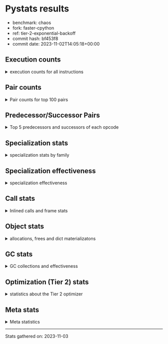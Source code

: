 
# Pystats results

- benchmark: chaos
- fork: faster-cpython
- ref: tier-2-exponential-backoff
- commit hash: bf453f8
- commit date: 2023-11-02T14:05:18+00:00

## Execution counts

<details>
<summary> execution counts for all instructions </summary>

|Name | Count | Self | Cumulative | Miss ratio | 
|---|---:|---:|---:|---:|
| LOAD_FAST | 146,271,380 | 20.1% | 20.1% |  |
| LOAD_ATTR_INSTANCE_VALUE | 74,668,440 | 10.2% | 30.3% |  |
| LOAD_FAST_LOAD_FAST | 70,726,820 | 9.7% | 40.0% |  |
| STORE_FAST | 40,964,820 | 5.6% | 45.6% |  |
| BINARY_OP_SUBTRACT_INT | 34,007,580 | 4.7% | 50.3% |  |
| LOAD_CONST | 33,779,200 | 4.6% | 54.9% |  |
| BINARY_OP_MULTIPLY_FLOAT | 30,799,900 | 4.2% | 59.2% |  |
| BINARY_OP | 29,632,980 | 4.1% | 63.2% |  |
| BINARY_SUBSCR_LIST_INT | 21,849,220 | 3.0% | 66.2% |  |
| BINARY_OP_ADD_FLOAT | 19,999,920 | 2.7% | 69.0% |  |
| RESUME_CHECK | 19,200,100 | 2.6% | 71.6% |  |
| RETURN_VALUE | 18,800,100 | 2.6% | 74.2% |  |
| BINARY_OP_ADD_INT | 18,466,980 | 2.5% | 76.7% |  |
| STORE_ATTR_INSTANCE_VALUE | 17,605,200 | 2.4% | 79.1% |  |
| LOAD_ATTR_METHOD_WITH_VALUES | 10,400,240 | 1.4% | 80.6% |  |
| CALL_PY_EXACT_ARGS | 10,399,860 | 1.4% | 82.0% |  |
| ENTER_EXECUTOR | 9,429,420 | 1.3% | 83.3% |  |
| LOAD_GLOBAL_MODULE | 9,389,580 | 1.3% | 84.6% |  |
| POP_JUMP_IF_FALSE | 9,060,000 | 1.2% | 85.8% |  |
| LOAD_GLOBAL_BUILTIN | 8,408,380 | 1.2% | 87.0% |  |
| COMPARE_OP | 6,728,640 | 0.9% | 87.9% |  |
| RETURN_CONST | 6,000,240 | 0.8% | 88.7% |  |
| POP_JUMP_IF_NOT_NONE | 6,000,000 | 0.8% | 89.5% |  |
| EXIT_INIT_CHECK | 5,600,020 | 0.8% | 90.3% |  |
| CALL_ALLOC_AND_ENTER_INIT | 5,600,020 | 0.8% | 91.1% |  |
| STORE_SUBSCR_LIST_INT | 5,199,980 | 0.7% | 91.8% |  |
| BINARY_SUBSCR_TUPLE_INT | 5,199,900 | 0.7% | 92.5% |  |
| CALL_BUILTIN_CLASS | 4,800,040 | 0.7% | 93.2% |  |
| POP_JUMP_IF_TRUE | 3,926,160 | 0.5% | 93.7% |  |
| PUSH_NULL | 3,648,960 | 0.5% | 94.2% |  |
| FOR_ITER_RANGE | 3,601,320 | 0.5% | 94.7% |  |
| GET_ITER | 3,600,160 | 0.5% | 95.2% |  |
| COMPARE_OP_INT | 3,459,680 | 0.5% | 95.7% |  |
| CALL_LEN | 3,207,400 | 0.4% | 96.1% |  |
| CALL_BUILTIN_O | 3,058,880 | 0.4% | 96.5% |  |
| SWAP | 2,792,720 | 0.4% | 96.9% |  |
| BUILD_TUPLE | 2,400,160 | 0.3% | 97.2% |  |
| BINARY_OP_SUBTRACT_FLOAT | 2,399,940 | 0.3% | 97.6% |  |
| INTERPRETER_EXIT | 2,000,140 | 0.3% | 97.8% |  |
| LOAD_ATTR_MODULE | 1,789,620 | 0.2% | 98.1% |  |
| CALL | 1,602,840 | 0.2% | 98.3% |  |
| COMPARE_OP_FLOAT | 1,599,920 | 0.2% | 98.5% |  |
| POP_TOP | 1,592,880 | 0.2% | 98.7% |  |
| LIST_APPEND | 820,480 | 0.1% | 98.8% |  |
| LOAD_ATTR | 803,220 | 0.1% | 99.0% |  |
| BUILD_LIST | 800,480 | 0.1% | 99.1% |  |
| LOAD_FAST_AND_CLEAR | 800,080 | 0.1% | 99.2% |  |
| COPY | 800,000 | 0.1% | 99.3% |  |
| IS_OP | 800,000 | 0.1% | 99.4% |  |
| CALL_METHOD_DESCRIPTOR_NOARGS | 799,980 | 0.1% | 99.5% |  |
| LOAD_ATTR_METHOD_NO_DICT | 799,980 | 0.1% | 99.6% |  |
| CALL_ISINSTANCE | 400,140 | 0.1% | 99.7% |  |
| TO_BOOL_BOOL | 400,140 | 0.1% | 99.7% |  |
| UNARY_NEGATIVE | 400,000 | 0.1% | 99.8% |  |
| JUMP_FORWARD | 400,000 | 0.1% | 99.8% |  |
| STORE_FAST_STORE_FAST | 400,000 | 0.1% | 99.9% |  |
| CALL_PY_WITH_DEFAULTS | 399,980 | 0.1% | 99.9% |  |
| UNPACK_SEQUENCE_TWO_TUPLE | 399,980 | 0.1% | 100.0% |  |
| BINARY_SUBSCR | 8,100 | 0.0% | 100.0% |  |
| JUMP_BACKWARD | 1,640 | 0.0% | 100.0% |  |
| LOAD_GLOBAL | 1,120 | 0.0% | 100.0% |  |
| LOAD_DEREF | 240 | 0.0% | 100.0% |  |
| RESUME | 220 | 0.0% | 100.0% |  |
| STORE_ATTR | 180 | 0.0% | 100.0% |  |
| COPY_FREE_VARS | 160 | 0.0% | 100.0% |  |
| TO_BOOL | 120 | 0.0% | 100.0% |  |
| FOR_ITER | 120 | 0.0% | 100.0% |  |
| CALL_METHOD_DESCRIPTOR_FAST | 80 | 0.0% | 100.0% | 100.0% |
| NOP | 80 | 0.0% | 100.0% |  |
| CALL_FUNCTION_EX | 80 | 0.0% | 100.0% |  |
| CALL_TYPE_1 | 80 | 0.0% | 100.0% |  |
| LOAD_SUPER_ATTR_METHOD | 80 | 0.0% | 100.0% |  |
| TO_BOOL_NONE | 60 | 0.0% | 100.0% |  |
| STORE_SUBSCR | 40 | 0.0% | 100.0% |  |
| UNPACK_SEQUENCE | 40 | 0.0% | 100.0% |  |
| LOAD_SUPER_ATTR | 20 | 0.0% | 100.0% |  |


</details>

## Pair counts

<details>
<summary> Pair counts for top 100 pairs </summary>

|Pair | Count | Self | Cumulative | 
|---|---:|---:|---:|
| LOAD_FAST LOAD_ATTR_INSTANCE_VALUE | 69,400,520 | 9.5% | 9.5% |
| LOAD_ATTR_INSTANCE_VALUE LOAD_FAST | 42,253,940 | 5.8% | 15.3% |
| LOAD_FAST BINARY_OP_MULTIPLY_FLOAT | 28,800,000 | 4.0% | 19.3% |
| STORE_FAST LOAD_FAST_LOAD_FAST | 21,459,780 | 2.9% | 22.2% |
| LOAD_FAST_LOAD_FAST STORE_ATTR_INSTANCE_VALUE | 16,800,240 | 2.3% | 24.5% |
| BINARY_OP_MULTIPLY_FLOAT BINARY_OP_ADD_FLOAT | 15,599,880 | 2.1% | 26.7% |
| BINARY_OP_MULTIPLY_FLOAT LOAD_FAST | 15,199,960 | 2.1% | 28.7% |
| LOAD_FAST_LOAD_FAST BINARY_OP_SUBTRACT_INT | 15,199,920 | 2.1% | 30.8% |
| STORE_FAST LOAD_FAST | 12,800,640 | 1.8% | 32.6% |
| BINARY_OP STORE_FAST | 12,000,100 | 1.6% | 34.2% |
| BINARY_OP_ADD_FLOAT LOAD_FAST | 11,999,920 | 1.6% | 35.9% |
| STORE_ATTR_INSTANCE_VALUE LOAD_FAST_LOAD_FAST | 11,200,160 | 1.5% | 37.4% |
| LOAD_CONST BINARY_OP_ADD_INT | 10,563,000 | 1.4% | 38.9% |
| CALL_PY_EXACT_ARGS RESUME_CHECK | 10,399,860 | 1.4% | 40.3% |
| RESUME_CHECK LOAD_FAST | 10,000,020 | 1.4% | 41.7% |
| BINARY_OP LOAD_FAST_LOAD_FAST | 10,000,000 | 1.4% | 43.0% |
| BINARY_OP_SUBTRACT_INT BINARY_OP | 9,600,000 | 1.3% | 44.4% |
| RETURN_VALUE STORE_FAST | 9,200,020 | 1.3% | 45.6% |
| LOAD_FAST_LOAD_FAST LOAD_CONST | 9,200,000 | 1.3% | 46.9% |
| LOAD_CONST BINARY_OP_SUBTRACT_INT | 8,807,560 | 1.2% | 48.1% |
| LOAD_ATTR_INSTANCE_VALUE LOAD_CONST | 8,007,360 | 1.1% | 49.2% |
| LOAD_FAST RETURN_VALUE | 7,511,680 | 1.0% | 50.2% |
| LOAD_FAST LOAD_CONST | 7,363,520 | 1.0% | 51.2% |
| BINARY_OP_ADD_INT LOAD_FAST | 7,200,000 | 1.0% | 52.2% |
| BINARY_OP_ADD_INT BINARY_SUBSCR_LIST_INT | 6,963,040 | 1.0% | 53.2% |
| LOAD_GLOBAL_BUILTIN LOAD_FAST | 6,407,600 | 0.9% | 54.0% |
| LOAD_GLOBAL_MODULE LOAD_FAST | 6,400,000 | 0.9% | 54.9% |
| LOAD_FAST_LOAD_FAST BINARY_OP | 6,000,120 | 0.8% | 55.7% |
| RESUME_CHECK LOAD_FAST_LOAD_FAST | 6,000,060 | 0.8% | 56.6% |
| LOAD_FAST POP_JUMP_IF_NOT_NONE | 6,000,000 | 0.8% | 57.4% |
| BINARY_OP_SUBTRACT_INT LOAD_CONST | 5,999,980 | 0.8% | 58.2% |
| STORE_ATTR_INSTANCE_VALUE RETURN_CONST | 5,604,860 | 0.8% | 59.0% |
| EXIT_INIT_CHECK RETURN_VALUE | 5,600,020 | 0.8% | 59.8% |
| RETURN_CONST EXIT_INIT_CHECK | 5,600,020 | 0.8% | 60.5% |
| CALL_ALLOC_AND_ENTER_INIT RESUME_CHECK | 5,600,020 | 0.8% | 61.3% |
| LOAD_FAST BINARY_OP_SUBTRACT_INT | 5,600,000 | 0.8% | 62.1% |
| BINARY_OP_SUBTRACT_INT LOAD_FAST | 5,600,000 | 0.8% | 62.8% |
| BINARY_OP_SUBTRACT_INT BINARY_SUBSCR_LIST_INT | 5,600,000 | 0.8% | 63.6% |
| LOAD_ATTR_INSTANCE_VALUE BINARY_OP_ADD_INT | 5,600,000 | 0.8% | 64.4% |
| POP_JUMP_IF_FALSE LOAD_FAST | 5,557,440 | 0.8% | 65.1% |
| BINARY_OP_SUBTRACT_INT STORE_FAST | 5,200,200 | 0.7% | 65.8% |
| LOAD_FAST LOAD_ATTR_METHOD_WITH_VALUES | 5,200,120 | 0.7% | 66.6% |
| BINARY_SUBSCR_LIST_INT LOAD_FAST_LOAD_FAST | 5,199,980 | 0.7% | 67.3% |
| LOAD_FAST_LOAD_FAST BINARY_SUBSCR_LIST_INT | 5,199,960 | 0.7% | 68.0% |
| BINARY_OP_ADD_FLOAT CALL_ALLOC_AND_ENTER_INIT | 5,199,960 | 0.7% | 68.7% |
| BINARY_SUBSCR_LIST_INT LOAD_ATTR_METHOD_WITH_VALUES | 5,199,960 | 0.7% | 69.4% |
| LOAD_CONST BINARY_SUBSCR_TUPLE_INT | 5,199,800 | 0.7% | 70.1% |
| STORE_SUBSCR_LIST_INT ENTER_EXECUTOR | 5,199,660 | 0.7% | 70.8% |
| RETURN_VALUE LOAD_FAST_LOAD_FAST | 4,800,000 | 0.7% | 71.5% |
| LOAD_FAST_LOAD_FAST CALL_PY_EXACT_ARGS | 4,800,000 | 0.7% | 72.1% |
| LOAD_FAST_LOAD_FAST STORE_SUBSCR_LIST_INT | 4,800,000 | 0.7% | 72.8% |
| POP_JUMP_IF_NOT_NONE LOAD_GLOBAL_MODULE | 4,800,000 | 0.7% | 73.5% |
| LOAD_ATTR_METHOD_WITH_VALUES LOAD_FAST_LOAD_FAST | 4,800,000 | 0.7% | 74.1% |
| LOAD_FAST_LOAD_FAST LOAD_ATTR_INSTANCE_VALUE | 4,466,900 | 0.6% | 74.7% |
| LOAD_ATTR_INSTANCE_VALUE BINARY_OP_SUBTRACT_INT | 4,400,000 | 0.6% | 75.3% |
| STORE_FAST LOAD_GLOBAL_BUILTIN | 4,399,920 | 0.6% | 75.9% |
| ENTER_EXECUTOR BINARY_OP | 4,020,080 | 0.6% | 76.5% |
| LOAD_CONST BINARY_OP | 4,000,480 | 0.5% | 77.0% |
| FOR_ITER_RANGE STORE_FAST | 3,601,320 | 0.5% | 77.5% |
| BINARY_OP LOAD_FAST | 3,600,280 | 0.5% | 78.0% |
| CALL_BUILTIN_CLASS GET_ITER | 3,600,100 | 0.5% | 78.5% |
| LOAD_ATTR_METHOD_WITH_VALUES CALL_PY_EXACT_ARGS | 3,599,800 | 0.5% | 79.0% |
| COMPARE_OP POP_JUMP_IF_TRUE | 3,526,080 | 0.5% | 79.5% |
| COMPARE_OP_INT POP_JUMP_IF_FALSE | 3,459,680 | 0.5% | 80.0% |
| PUSH_NULL LOAD_FAST | 3,248,640 | 0.4% | 80.4% |
| LOAD_ATTR_INSTANCE_VALUE CALL_LEN | 3,207,360 | 0.4% | 80.9% |
| COMPARE_OP POP_JUMP_IF_FALSE | 3,200,240 | 0.4% | 81.3% |
| BINARY_SUBSCR_TUPLE_INT COMPARE_OP | 3,200,000 | 0.4% | 81.7% |
| GET_ITER FOR_ITER_RANGE | 2,800,040 | 0.4% | 82.1% |
| CALL_LEN LOAD_FAST | 2,800,000 | 0.4% | 82.5% |
| RESUME_CHECK LOAD_GLOBAL_MODULE | 2,799,920 | 0.4% | 82.9% |
| POP_JUMP_IF_FALSE LOAD_FAST_LOAD_FAST | 2,618,320 | 0.4% | 83.3% |
| ENTER_EXECUTOR ENTER_EXECUTOR | 2,455,040 | 0.3% | 83.6% |
| BINARY_OP BINARY_OP_ADD_FLOAT | 2,400,160 | 0.3% | 83.9% |
| BINARY_OP_ADD_INT CALL_BUILTIN_CLASS | 2,400,000 | 0.3% | 84.3% |
| LOAD_FAST_LOAD_FAST COMPARE_OP_INT | 2,259,080 | 0.3% | 84.6% |
| BINARY_SUBSCR_LIST_INT COMPARE_OP | 2,163,300 | 0.3% | 84.9% |
| POP_JUMP_IF_TRUE LOAD_FAST_LOAD_FAST | 2,163,040 | 0.3% | 85.2% |
| BUILD_TUPLE RETURN_VALUE | 2,007,440 | 0.3% | 85.4% |
| LOAD_FAST BINARY_OP | 2,000,440 | 0.3% | 85.7% |
| LOAD_ATTR_METHOD_WITH_VALUES LOAD_FAST | 2,000,340 | 0.3% | 86.0% |
| CACHE RESUME_CHECK | 2,000,060 | 0.3% | 86.3% |
| RETURN_VALUE INTERPRETER_EXIT | 2,000,000 | 0.3% | 86.5% |
| BINARY_SUBSCR_LIST_INT BUILD_TUPLE | 2,000,000 | 0.3% | 86.8% |
| BINARY_SUBSCR_LIST_INT LOAD_FAST | 2,000,000 | 0.3% | 87.1% |
| LOAD_ATTR_INSTANCE_VALUE LOAD_GLOBAL_BUILTIN | 2,000,000 | 0.3% | 87.3% |
| LOAD_FAST CALL_PY_EXACT_ARGS | 1,999,920 | 0.3% | 87.6% |
| CALL_BUILTIN_O STORE_FAST | 1,858,900 | 0.3% | 87.9% |
| LOAD_FAST CALL_BUILTIN_O | 1,858,840 | 0.3% | 88.1% |
| LOAD_ATTR_MODULE PUSH_NULL | 1,789,560 | 0.2% | 88.4% |
| LOAD_GLOBAL_MODULE LOAD_ATTR_MODULE | 1,789,480 | 0.2% | 88.6% |
| LOAD_FAST BINARY_SUBSCR_LIST_INT | 1,686,220 | 0.2% | 88.9% |
| LOAD_FAST_LOAD_FAST LOAD_FAST | 1,600,320 | 0.2% | 89.1% |
| LOAD_ATTR_INSTANCE_VALUE BINARY_OP | 1,600,140 | 0.2% | 89.3% |
| LOAD_FAST BINARY_OP_ADD_INT | 1,600,000 | 0.2% | 89.5% |
| BINARY_SUBSCR_LIST_INT STORE_FAST | 1,600,000 | 0.2% | 89.7% |
| BINARY_OP_SUBTRACT_FLOAT LOAD_FAST | 1,599,920 | 0.2% | 90.0% |
| COMPARE_OP_FLOAT POP_JUMP_IF_FALSE | 1,599,920 | 0.2% | 90.2% |
| BINARY_SUBSCR_TUPLE_INT BINARY_SUBSCR_LIST_INT | 1,599,840 | 0.2% | 90.4% |
| LOAD_ATTR_INSTANCE_VALUE BINARY_OP_SUBTRACT_FLOAT | 1,599,840 | 0.2% | 90.6% |


</details>

## Predecessor/Successor Pairs

<details>
<summary> Top 5 predecessors and successors of each opcode </summary>

### CACHE

<details>
<summary> Successors and predecessors for CACHE </summary>

|Successors | Count | Percentage | 
|---|---:|---:|
| RESUME_CHECK | 2,000,060 | 100.0% |
| RESUME | 80 | 0.0% |


</details>

### BINARY_SUBSCR

<details>
<summary> Successors and predecessors for BINARY_SUBSCR </summary>

|Predecessors | Count | Percentage | 
|---|---:|---:|
| LOAD_CONST | 7,640 | 94.3% |
| BINARY_SUBSCR | 220 | 2.7% |
| LOAD_FAST | 120 | 1.5% |
| BINARY_SUBSCR_TUPLE_INT | 80 | 1.0% |
| LOAD_FAST_LOAD_FAST | 40 | 0.5% |

|Successors | Count | Percentage | 
|---|---:|---:|
| CALL | 7,460 | 92.1% |
| BINARY_SUBSCR | 220 | 2.7% |
| BINARY_SUBSCR_LIST_INT | 160 | 2.0% |
| BINARY_SUBSCR_TUPLE_INT | 100 | 1.2% |
| BINARY_OP | 80 | 1.0% |


</details>

### EXIT_INIT_CHECK

<details>
<summary> Successors and predecessors for EXIT_INIT_CHECK </summary>

|Predecessors | Count | Percentage | 
|---|---:|---:|
| RETURN_CONST | 5,600,020 | 100.0% |

|Successors | Count | Percentage | 
|---|---:|---:|
| RETURN_VALUE | 5,600,020 | 100.0% |


</details>

### GET_ITER

<details>
<summary> Successors and predecessors for GET_ITER </summary>

|Predecessors | Count | Percentage | 
|---|---:|---:|
| CALL_BUILTIN_CLASS | 3,600,100 | 100.0% |
| CALL | 60 | 0.0% |

|Successors | Count | Percentage | 
|---|---:|---:|
| FOR_ITER_RANGE | 2,800,040 | 77.8% |
| LOAD_FAST_AND_CLEAR | 800,080 | 22.2% |
| FOR_ITER | 40 | 0.0% |


</details>

### INTERPRETER_EXIT

<details>
<summary> Successors and predecessors for INTERPRETER_EXIT </summary>

|Predecessors | Count | Percentage | 
|---|---:|---:|
| RETURN_VALUE | 2,000,000 | 100.0% |
| RETURN_CONST | 140 | 0.0% |


</details>

### NOP

<details>
<summary> Successors and predecessors for NOP </summary>

|Predecessors | Count | Percentage | 
|---|---:|---:|
| POP_TOP | 80 | 100.0% |

|Successors | Count | Percentage | 
|---|---:|---:|
| LOAD_DEREF | 80 | 100.0% |


</details>

### POP_TOP

<details>
<summary> Successors and predecessors for POP_TOP </summary>

|Predecessors | Count | Percentage | 
|---|---:|---:|
| STORE_FAST | 800,000 | 50.2% |
| RETURN_CONST | 400,080 | 25.1% |
| SWAP | 392,560 | 24.6% |
| CALL | 160 | 0.0% |
| CALL_METHOD_DESCRIPTOR_FAST | 80 | 0.0% |

|Successors | Count | Percentage | 
|---|---:|---:|
| LOAD_FAST | 1,200,080 | 75.3% |
| RETURN_VALUE | 392,560 | 24.6% |
| NOP | 80 | 0.0% |
| LOAD_CONST | 80 | 0.0% |
| LOAD_GLOBAL | 40 | 0.0% |


</details>

### PUSH_NULL

<details>
<summary> Successors and predecessors for PUSH_NULL </summary>

|Predecessors | Count | Percentage | 
|---|---:|---:|
| LOAD_ATTR_MODULE | 1,789,560 | 49.0% |
| LOAD_FAST | 1,059,200 | 29.0% |
| BINARY_SUBSCR_LIST_INT | 799,960 | 21.9% |
| LOAD_ATTR | 120 | 0.0% |
| LOAD_DEREF | 80 | 0.0% |

|Successors | Count | Percentage | 
|---|---:|---:|
| LOAD_FAST | 3,248,640 | 89.0% |
| LOAD_GLOBAL_BUILTIN | 399,960 | 11.0% |
| CALL | 320 | 0.0% |
| LOAD_GLOBAL | 40 | 0.0% |


</details>

### RETURN_VALUE

<details>
<summary> Successors and predecessors for RETURN_VALUE </summary>

|Predecessors | Count | Percentage | 
|---|---:|---:|
| LOAD_FAST | 7,511,680 | 40.0% |
| EXIT_INIT_CHECK | 5,600,020 | 29.8% |
| BUILD_TUPLE | 2,007,440 | 10.7% |
| CALL_BUILTIN_O | 1,199,980 | 6.4% |
| RETURN_VALUE | 800,000 | 4.3% |

|Successors | Count | Percentage | 
|---|---:|---:|
| STORE_FAST | 9,200,020 | 48.9% |
| LOAD_FAST_LOAD_FAST | 4,800,000 | 25.5% |
| INTERPRETER_EXIT | 2,000,000 | 10.6% |
| RETURN_VALUE | 800,000 | 4.3% |
| BINARY_OP | 800,000 | 4.3% |


</details>

### STORE_SUBSCR

<details>
<summary> Successors and predecessors for STORE_SUBSCR </summary>

|Predecessors | Count | Percentage | 
|---|---:|---:|
| BINARY_OP | 20 | 50.0% |
| BINARY_OP_SUBTRACT_INT | 20 | 50.0% |

|Successors | Count | Percentage | 
|---|---:|---:|
| JUMP_BACKWARD | 20 | 50.0% |
| STORE_SUBSCR_LIST_INT | 20 | 50.0% |


</details>

### TO_BOOL

<details>
<summary> Successors and predecessors for TO_BOOL </summary>

|Predecessors | Count | Percentage | 
|---|---:|---:|
| CALL_ISINSTANCE | 60 | 50.0% |
| LOAD_FAST | 40 | 33.3% |
| CALL | 20 | 16.7% |

|Successors | Count | Percentage | 
|---|---:|---:|
| TO_BOOL_BOOL | 60 | 50.0% |
| POP_JUMP_IF_FALSE | 20 | 16.7% |
| POP_JUMP_IF_TRUE | 20 | 16.7% |
| TO_BOOL_NONE | 20 | 16.7% |


</details>

### UNARY_NEGATIVE

<details>
<summary> Successors and predecessors for UNARY_NEGATIVE </summary>

|Predecessors | Count | Percentage | 
|---|---:|---:|
| LOAD_ATTR_INSTANCE_VALUE | 399,980 | 100.0% |
| LOAD_ATTR | 20 | 0.0% |

|Successors | Count | Percentage | 
|---|---:|---:|
| LOAD_FAST | 400,000 | 100.0% |


</details>

### BINARY_OP

<details>
<summary> Successors and predecessors for BINARY_OP </summary>

|Predecessors | Count | Percentage | 
|---|---:|---:|
| BINARY_OP_SUBTRACT_INT | 9,600,000 | 32.4% |
| LOAD_FAST_LOAD_FAST | 6,000,120 | 20.2% |
| ENTER_EXECUTOR | 4,020,080 | 13.6% |
| LOAD_CONST | 4,000,480 | 13.5% |
| LOAD_FAST | 2,000,440 | 6.8% |

|Successors | Count | Percentage | 
|---|---:|---:|
| STORE_FAST | 12,000,100 | 40.5% |
| LOAD_FAST_LOAD_FAST | 10,000,000 | 33.7% |
| LOAD_FAST | 3,600,280 | 12.1% |
| BINARY_OP_ADD_FLOAT | 2,400,160 | 8.1% |
| BINARY_OP | 811,240 | 2.7% |


</details>

### BUILD_LIST

<details>
<summary> Successors and predecessors for BUILD_LIST </summary>

|Predecessors | Count | Percentage | 
|---|---:|---:|
| SWAP | 800,080 | 100.0% |
| LOAD_CONST | 400 | 0.0% |

|Successors | Count | Percentage | 
|---|---:|---:|
| SWAP | 800,080 | 100.0% |
| LOAD_FAST | 400 | 0.0% |


</details>

### BUILD_TUPLE

<details>
<summary> Successors and predecessors for BUILD_TUPLE </summary>

|Predecessors | Count | Percentage | 
|---|---:|---:|
| BINARY_SUBSCR_LIST_INT | 2,000,000 | 83.3% |
| RETURN_VALUE | 400,000 | 16.7% |
| LOAD_GLOBAL_BUILTIN | 160 | 0.0% |

|Successors | Count | Percentage | 
|---|---:|---:|
| RETURN_VALUE | 2,007,440 | 83.6% |
| SWAP | 392,560 | 16.4% |
| CALL_ISINSTANCE | 120 | 0.0% |
| CALL | 40 | 0.0% |


</details>

### CALL

<details>
<summary> Successors and predecessors for CALL </summary>

|Predecessors | Count | Percentage | 
|---|---:|---:|
| LOAD_FAST | 400,500 | 25.0% |
| BINARY_OP_ADD_FLOAT | 400,020 | 25.0% |
| BINARY_OP_ADD_INT | 399,980 | 25.0% |
| ENTER_EXECUTOR | 210,480 | 13.1% |
| BINARY_SUBSCR_LIST_INT | 182,060 | 11.4% |

|Successors | Count | Percentage | 
|---|---:|---:|
| STORE_FAST | 800,260 | 49.9% |
| RESUME_CHECK | 800,040 | 49.9% |
| CALL | 1,380 | 0.1% |
| POP_TOP | 160 | 0.0% |
| CALL_PY_EXACT_ARGS | 140 | 0.0% |


</details>

### CALL_FUNCTION_EX

<details>
<summary> Successors and predecessors for CALL_FUNCTION_EX </summary>

|Predecessors | Count | Percentage | 
|---|---:|---:|
| LOAD_FAST | 80 | 100.0% |

|Successors | Count | Percentage | 
|---|---:|---:|
| COPY_FREE_VARS | 80 | 100.0% |


</details>

### COMPARE_OP

<details>
<summary> Successors and predecessors for COMPARE_OP </summary>

|Predecessors | Count | Percentage | 
|---|---:|---:|
| BINARY_SUBSCR_TUPLE_INT | 3,200,000 | 47.6% |
| BINARY_SUBSCR_LIST_INT | 2,163,300 | 32.2% |
| ENTER_EXECUTOR | 562,780 | 8.4% |
| LOAD_CONST | 400,120 | 5.9% |
| LOAD_FAST | 400,000 | 5.9% |

|Successors | Count | Percentage | 
|---|---:|---:|
| POP_JUMP_IF_TRUE | 3,526,080 | 52.4% |
| POP_JUMP_IF_FALSE | 3,200,240 | 47.6% |
| COMPARE_OP | 2,040 | 0.0% |
| COMPARE_OP_INT | 200 | 0.0% |
| COMPARE_OP_FLOAT | 80 | 0.0% |


</details>

### COPY

<details>
<summary> Successors and predecessors for COPY </summary>

|Predecessors | Count | Percentage | 
|---|---:|---:|
| LOAD_FAST | 800,000 | 100.0% |

|Successors | Count | Percentage | 
|---|---:|---:|
| LOAD_ATTR_INSTANCE_VALUE | 799,920 | 100.0% |
| LOAD_ATTR | 80 | 0.0% |


</details>

### COPY_FREE_VARS

<details>
<summary> Successors and predecessors for COPY_FREE_VARS </summary>

|Predecessors | Count | Percentage | 
|---|---:|---:|
| CALL | 80 | 50.0% |
| CALL_FUNCTION_EX | 80 | 50.0% |

|Successors | Count | Percentage | 
|---|---:|---:|
| RESUME_CHECK | 140 | 87.5% |
| RESUME | 20 | 12.5% |


</details>

### ENTER_EXECUTOR

<details>
<summary> Successors and predecessors for ENTER_EXECUTOR </summary>

|Predecessors | Count | Percentage | 
|---|---:|---:|
| STORE_SUBSCR_LIST_INT | 5,199,660 | 55.1% |
| ENTER_EXECUTOR | 2,455,040 | 26.0% |
| LIST_APPEND | 820,140 | 8.7% |
| POP_JUMP_IF_TRUE | 562,760 | 6.0% |
| STORE_FAST | 303,340 | 3.2% |

|Successors | Count | Percentage | 
|---|---:|---:|
| BINARY_OP | 4,020,080 | 42.6% |
| ENTER_EXECUTOR | 2,455,040 | 26.0% |
| LOAD_FAST | 800,080 | 8.5% |
| STORE_FAST | 800,080 | 8.5% |
| COMPARE_OP | 562,780 | 6.0% |


</details>

### FOR_ITER

<details>
<summary> Successors and predecessors for FOR_ITER </summary>

|Predecessors | Count | Percentage | 
|---|---:|---:|
| JUMP_BACKWARD | 60 | 50.0% |
| GET_ITER | 40 | 33.3% |
| SWAP | 20 | 16.7% |

|Successors | Count | Percentage | 
|---|---:|---:|
| STORE_FAST | 60 | 50.0% |
| FOR_ITER_RANGE | 60 | 50.0% |


</details>

### IS_OP

<details>
<summary> Successors and predecessors for IS_OP </summary>

|Predecessors | Count | Percentage | 
|---|---:|---:|
| LOAD_GLOBAL_MODULE | 799,980 | 100.0% |
| LOAD_GLOBAL | 20 | 0.0% |

|Successors | Count | Percentage | 
|---|---:|---:|
| POP_JUMP_IF_FALSE | 800,000 | 100.0% |


</details>

### JUMP_BACKWARD

<details>
<summary> Successors and predecessors for JUMP_BACKWARD </summary>

|Predecessors | Count | Percentage | 
|---|---:|---:|
| LIST_APPEND | 340 | 20.7% |
| POP_JUMP_IF_FALSE | 340 | 20.7% |
| STORE_FAST | 340 | 20.7% |
| STORE_SUBSCR_LIST_INT | 320 | 19.5% |
| POP_JUMP_IF_TRUE | 280 | 17.1% |

|Successors | Count | Percentage | 
|---|---:|---:|
| FOR_ITER_RANGE | 1,160 | 70.7% |
| LOAD_FAST | 320 | 19.5% |
| ENTER_EXECUTOR | 100 | 6.1% |
| FOR_ITER | 60 | 3.7% |


</details>

### JUMP_FORWARD

<details>
<summary> Successors and predecessors for JUMP_FORWARD </summary>

|Predecessors | Count | Percentage | 
|---|---:|---:|
| STORE_ATTR_INSTANCE_VALUE | 399,980 | 100.0% |
| STORE_ATTR | 20 | 0.0% |

|Successors | Count | Percentage | 
|---|---:|---:|
| LOAD_FAST | 400,000 | 100.0% |


</details>

### LIST_APPEND

<details>
<summary> Successors and predecessors for LIST_APPEND </summary>

|Predecessors | Count | Percentage | 
|---|---:|---:|
| BINARY_SUBSCR_LIST_INT | 800,000 | 97.5% |
| BINARY_OP | 20,480 | 2.5% |

|Successors | Count | Percentage | 
|---|---:|---:|
| ENTER_EXECUTOR | 820,140 | 100.0% |
| JUMP_BACKWARD | 340 | 0.0% |


</details>

### LOAD_ATTR

<details>
<summary> Successors and predecessors for LOAD_ATTR </summary>

|Predecessors | Count | Percentage | 
|---|---:|---:|
| LOAD_FAST | 802,360 | 99.9% |
| LOAD_ATTR | 380 | 0.0% |
| LOAD_GLOBAL | 140 | 0.0% |
| LOAD_GLOBAL_MODULE | 140 | 0.0% |
| COPY | 80 | 0.0% |

|Successors | Count | Percentage | 
|---|---:|---:|
| STORE_FAST | 800,020 | 99.6% |
| LOAD_ATTR_INSTANCE_VALUE | 1,100 | 0.1% |
| LOAD_FAST | 620 | 0.1% |
| LOAD_ATTR | 380 | 0.0% |
| BINARY_OP | 300 | 0.0% |


</details>

### LOAD_CONST

<details>
<summary> Successors and predecessors for LOAD_CONST </summary>

|Predecessors | Count | Percentage | 
|---|---:|---:|
| LOAD_FAST_LOAD_FAST | 9,200,000 | 27.2% |
| LOAD_ATTR_INSTANCE_VALUE | 8,007,360 | 23.7% |
| LOAD_FAST | 7,363,520 | 21.8% |
| BINARY_OP_SUBTRACT_INT | 5,999,980 | 17.8% |
| LOAD_GLOBAL_BUILTIN | 800,080 | 2.4% |

|Successors | Count | Percentage | 
|---|---:|---:|
| BINARY_OP_ADD_INT | 10,563,000 | 31.3% |
| BINARY_OP_SUBTRACT_INT | 8,807,560 | 26.1% |
| BINARY_SUBSCR_TUPLE_INT | 5,199,800 | 15.4% |
| BINARY_OP | 4,000,480 | 11.8% |
| COMPARE_OP_INT | 800,120 | 2.4% |


</details>

### LOAD_DEREF

<details>
<summary> Successors and predecessors for LOAD_DEREF </summary>

|Predecessors | Count | Percentage | 
|---|---:|---:|
| NOP | 80 | 33.3% |
| STORE_FAST | 80 | 33.3% |
| LOAD_GLOBAL_BUILTIN | 80 | 33.3% |

|Successors | Count | Percentage | 
|---|---:|---:|
| PUSH_NULL | 80 | 33.3% |
| LOAD_FAST | 80 | 33.3% |
| STORE_FAST | 80 | 33.3% |


</details>

### LOAD_FAST

<details>
<summary> Successors and predecessors for LOAD_FAST </summary>

|Predecessors | Count | Percentage | 
|---|---:|---:|
| LOAD_ATTR_INSTANCE_VALUE | 42,253,940 | 28.9% |
| BINARY_OP_MULTIPLY_FLOAT | 15,199,960 | 10.4% |
| STORE_FAST | 12,800,640 | 8.8% |
| BINARY_OP_ADD_FLOAT | 11,999,920 | 8.2% |
| RESUME_CHECK | 10,000,020 | 6.8% |

|Successors | Count | Percentage | 
|---|---:|---:|
| LOAD_ATTR_INSTANCE_VALUE | 69,400,520 | 47.4% |
| BINARY_OP_MULTIPLY_FLOAT | 28,800,000 | 19.7% |
| RETURN_VALUE | 7,511,680 | 5.1% |
| LOAD_CONST | 7,363,520 | 5.0% |
| POP_JUMP_IF_NOT_NONE | 6,000,000 | 4.1% |


</details>

### LOAD_FAST_AND_CLEAR

<details>
<summary> Successors and predecessors for LOAD_FAST_AND_CLEAR </summary>

|Predecessors | Count | Percentage | 
|---|---:|---:|
| GET_ITER | 800,080 | 100.0% |

|Successors | Count | Percentage | 
|---|---:|---:|
| SWAP | 800,080 | 100.0% |


</details>

### LOAD_FAST_LOAD_FAST

<details>
<summary> Successors and predecessors for LOAD_FAST_LOAD_FAST </summary>

|Predecessors | Count | Percentage | 
|---|---:|---:|
| STORE_FAST | 21,459,780 | 30.3% |
| STORE_ATTR_INSTANCE_VALUE | 11,200,160 | 15.8% |
| BINARY_OP | 10,000,000 | 14.1% |
| RESUME_CHECK | 6,000,060 | 8.5% |
| BINARY_SUBSCR_LIST_INT | 5,199,980 | 7.4% |

|Successors | Count | Percentage | 
|---|---:|---:|
| STORE_ATTR_INSTANCE_VALUE | 16,800,240 | 23.8% |
| BINARY_OP_SUBTRACT_INT | 15,199,920 | 21.5% |
| LOAD_CONST | 9,200,000 | 13.0% |
| BINARY_OP | 6,000,120 | 8.5% |
| BINARY_SUBSCR_LIST_INT | 5,199,960 | 7.4% |


</details>

### LOAD_GLOBAL

<details>
<summary> Successors and predecessors for LOAD_GLOBAL </summary>

|Predecessors | Count | Percentage | 
|---|---:|---:|
| STORE_FAST | 200 | 17.9% |
| LOAD_FAST | 160 | 14.3% |
| RESUME | 140 | 12.5% |
| LOAD_GLOBAL_BUILTIN | 140 | 12.5% |
| RESUME_CHECK | 140 | 12.5% |

|Successors | Count | Percentage | 
|---|---:|---:|
| LOAD_GLOBAL_BUILTIN | 420 | 37.5% |
| LOAD_GLOBAL_MODULE | 260 | 23.2% |
| LOAD_FAST | 240 | 21.4% |
| LOAD_ATTR | 140 | 12.5% |
| CALL | 20 | 1.8% |


</details>

### LOAD_SUPER_ATTR

<details>
<summary> Successors and predecessors for LOAD_SUPER_ATTR </summary>

|Predecessors | Count | Percentage | 
|---|---:|---:|
| LOAD_FAST | 20 | 100.0% |

|Successors | Count | Percentage | 
|---|---:|---:|
| LOAD_SUPER_ATTR_METHOD | 20 | 100.0% |


</details>

### POP_JUMP_IF_FALSE

<details>
<summary> Successors and predecessors for POP_JUMP_IF_FALSE </summary>

|Predecessors | Count | Percentage | 
|---|---:|---:|
| COMPARE_OP_INT | 3,459,680 | 38.2% |
| COMPARE_OP | 3,200,240 | 35.3% |
| COMPARE_OP_FLOAT | 1,599,920 | 17.7% |
| IS_OP | 800,000 | 8.8% |
| TO_BOOL_BOOL | 80 | 0.0% |

|Successors | Count | Percentage | 
|---|---:|---:|
| LOAD_FAST | 5,557,440 | 61.3% |
| LOAD_FAST_LOAD_FAST | 2,618,320 | 28.9% |
| LOAD_CONST | 400,000 | 4.4% |
| RETURN_CONST | 395,360 | 4.4% |
| ENTER_EXECUTOR | 88,380 | 1.0% |


</details>

### POP_JUMP_IF_NOT_NONE

<details>
<summary> Successors and predecessors for POP_JUMP_IF_NOT_NONE </summary>

|Predecessors | Count | Percentage | 
|---|---:|---:|
| LOAD_FAST | 6,000,000 | 100.0% |

|Successors | Count | Percentage | 
|---|---:|---:|
| LOAD_GLOBAL_MODULE | 4,800,000 | 80.0% |
| LOAD_FAST | 1,200,000 | 20.0% |


</details>

### POP_JUMP_IF_TRUE

<details>
<summary> Successors and predecessors for POP_JUMP_IF_TRUE </summary>

|Predecessors | Count | Percentage | 
|---|---:|---:|
| COMPARE_OP | 3,526,080 | 89.8% |
| TO_BOOL_BOOL | 400,060 | 10.2% |
| TO_BOOL | 20 | 0.0% |

|Successors | Count | Percentage | 
|---|---:|---:|
| LOAD_FAST_LOAD_FAST | 2,163,040 | 55.1% |
| LOAD_FAST | 800,000 | 20.4% |
| ENTER_EXECUTOR | 562,760 | 14.3% |
| LOAD_GLOBAL_MODULE | 399,960 | 10.2% |
| JUMP_BACKWARD | 280 | 0.0% |


</details>

### RETURN_CONST

<details>
<summary> Successors and predecessors for RETURN_CONST </summary>

|Predecessors | Count | Percentage | 
|---|---:|---:|
| STORE_ATTR_INSTANCE_VALUE | 5,604,860 | 93.4% |
| POP_JUMP_IF_FALSE | 395,360 | 6.6% |
| STORE_ATTR | 20 | 0.0% |

|Successors | Count | Percentage | 
|---|---:|---:|
| EXIT_INIT_CHECK | 5,600,020 | 93.3% |
| POP_TOP | 400,080 | 6.7% |
| INTERPRETER_EXIT | 140 | 0.0% |


</details>

### STORE_ATTR

<details>
<summary> Successors and predecessors for STORE_ATTR </summary>

|Predecessors | Count | Percentage | 
|---|---:|---:|
| LOAD_FAST | 100 | 55.6% |
| SWAP | 80 | 44.4% |

|Successors | Count | Percentage | 
|---|---:|---:|
| STORE_ATTR_INSTANCE_VALUE | 100 | 55.6% |
| LOAD_FAST | 40 | 22.2% |
| JUMP_FORWARD | 20 | 11.1% |
| RETURN_CONST | 20 | 11.1% |


</details>

### STORE_FAST

<details>
<summary> Successors and predecessors for STORE_FAST </summary>

|Predecessors | Count | Percentage | 
|---|---:|---:|
| BINARY_OP | 12,000,100 | 29.3% |
| RETURN_VALUE | 9,200,020 | 22.5% |
| BINARY_OP_SUBTRACT_INT | 5,200,200 | 12.7% |
| FOR_ITER_RANGE | 3,601,320 | 8.8% |
| CALL_BUILTIN_O | 1,858,900 | 4.5% |

|Successors | Count | Percentage | 
|---|---:|---:|
| LOAD_FAST_LOAD_FAST | 21,459,780 | 52.4% |
| LOAD_FAST | 12,800,640 | 31.2% |
| LOAD_GLOBAL_BUILTIN | 4,399,920 | 10.7% |
| STORE_FAST | 800,080 | 2.0% |
| POP_TOP | 800,000 | 2.0% |


</details>

### STORE_FAST_STORE_FAST

<details>
<summary> Successors and predecessors for STORE_FAST_STORE_FAST </summary>

|Predecessors | Count | Percentage | 
|---|---:|---:|
| UNPACK_SEQUENCE_TWO_TUPLE | 399,980 | 100.0% |
| UNPACK_SEQUENCE | 20 | 0.0% |

|Successors | Count | Percentage | 
|---|---:|---:|
| LOAD_FAST_LOAD_FAST | 400,000 | 100.0% |


</details>

### SWAP

<details>
<summary> Successors and predecessors for SWAP </summary>

|Predecessors | Count | Percentage | 
|---|---:|---:|
| BUILD_LIST | 800,080 | 28.6% |
| LOAD_FAST_AND_CLEAR | 800,080 | 28.6% |
| BINARY_OP_ADD_FLOAT | 799,960 | 28.6% |
| BUILD_TUPLE | 392,560 | 14.1% |
| BINARY_OP | 40 | 0.0% |

|Successors | Count | Percentage | 
|---|---:|---:|
| BUILD_LIST | 800,080 | 28.6% |
| FOR_ITER_RANGE | 800,060 | 28.6% |
| STORE_ATTR_INSTANCE_VALUE | 799,920 | 28.6% |
| POP_TOP | 392,560 | 14.1% |
| STORE_ATTR | 80 | 0.0% |


</details>

### UNPACK_SEQUENCE

<details>
<summary> Successors and predecessors for UNPACK_SEQUENCE </summary>

|Predecessors | Count | Percentage | 
|---|---:|---:|
| RETURN_VALUE | 40 | 100.0% |

|Successors | Count | Percentage | 
|---|---:|---:|
| STORE_FAST_STORE_FAST | 20 | 50.0% |
| UNPACK_SEQUENCE_TWO_TUPLE | 20 | 50.0% |


</details>

### RESUME

<details>
<summary> Successors and predecessors for RESUME </summary>

|Predecessors | Count | Percentage | 
|---|---:|---:|
| CALL | 120 | 54.5% |
| CACHE | 80 | 36.4% |
| COPY_FREE_VARS | 20 | 9.1% |

|Successors | Count | Percentage | 
|---|---:|---:|
| LOAD_GLOBAL | 140 | 63.6% |
| LOAD_FAST | 60 | 27.3% |
| LOAD_FAST_LOAD_FAST | 20 | 9.1% |


</details>

### BINARY_OP_ADD_FLOAT

<details>
<summary> Successors and predecessors for BINARY_OP_ADD_FLOAT </summary>

|Predecessors | Count | Percentage | 
|---|---:|---:|
| BINARY_OP_MULTIPLY_FLOAT | 15,599,880 | 78.0% |
| BINARY_OP | 2,400,160 | 12.0% |
| LOAD_ATTR_INSTANCE_VALUE | 1,199,960 | 6.0% |
| LOAD_CONST | 799,920 | 4.0% |

|Successors | Count | Percentage | 
|---|---:|---:|
| LOAD_FAST | 11,999,920 | 60.0% |
| CALL_ALLOC_AND_ENTER_INIT | 5,199,960 | 26.0% |
| CALL_BUILTIN_O | 1,199,960 | 6.0% |
| SWAP | 799,960 | 4.0% |
| CALL | 400,020 | 2.0% |


</details>

### BINARY_OP_ADD_INT

<details>
<summary> Successors and predecessors for BINARY_OP_ADD_INT </summary>

|Predecessors | Count | Percentage | 
|---|---:|---:|
| LOAD_CONST | 10,563,000 | 57.2% |
| LOAD_ATTR_INSTANCE_VALUE | 5,600,000 | 30.3% |
| LOAD_FAST | 1,600,000 | 8.7% |
| BINARY_SUBSCR_LIST_INT | 703,920 | 3.8% |
| BINARY_OP | 60 | 0.0% |

|Successors | Count | Percentage | 
|---|---:|---:|
| LOAD_FAST | 7,200,000 | 39.0% |
| BINARY_SUBSCR_LIST_INT | 6,963,040 | 37.7% |
| CALL_BUILTIN_CLASS | 2,400,000 | 13.0% |
| LOAD_CONST | 800,000 | 4.3% |
| COMPARE_OP_INT | 400,280 | 2.2% |


</details>

### BINARY_OP_MULTIPLY_FLOAT

<details>
<summary> Successors and predecessors for BINARY_OP_MULTIPLY_FLOAT </summary>

|Predecessors | Count | Percentage | 
|---|---:|---:|
| LOAD_FAST | 28,800,000 | 93.5% |
| BINARY_OP_SUBTRACT_FLOAT | 799,920 | 2.6% |
| LOAD_ATTR_INSTANCE_VALUE | 799,920 | 2.6% |
| LOAD_FAST_LOAD_FAST | 399,960 | 1.3% |
| BINARY_OP | 100 | 0.0% |

|Successors | Count | Percentage | 
|---|---:|---:|
| BINARY_OP_ADD_FLOAT | 15,599,880 | 50.6% |
| LOAD_FAST | 15,199,960 | 49.4% |
| BINARY_OP | 60 | 0.0% |


</details>

### BINARY_OP_SUBTRACT_FLOAT

<details>
<summary> Successors and predecessors for BINARY_OP_SUBTRACT_FLOAT </summary>

|Predecessors | Count | Percentage | 
|---|---:|---:|
| LOAD_ATTR_INSTANCE_VALUE | 1,599,840 | 66.7% |
| LOAD_CONST | 799,920 | 33.3% |
| BINARY_OP | 140 | 0.0% |
| LOAD_FAST | 40 | 0.0% |

|Successors | Count | Percentage | 
|---|---:|---:|
| LOAD_FAST | 1,599,920 | 66.7% |
| BINARY_OP_MULTIPLY_FLOAT | 799,920 | 33.3% |
| STORE_FAST | 60 | 0.0% |
| BINARY_OP | 40 | 0.0% |


</details>

### BINARY_OP_SUBTRACT_INT

<details>
<summary> Successors and predecessors for BINARY_OP_SUBTRACT_INT </summary>

|Predecessors | Count | Percentage | 
|---|---:|---:|
| LOAD_FAST_LOAD_FAST | 15,199,920 | 44.7% |
| LOAD_CONST | 8,807,560 | 25.9% |
| LOAD_FAST | 5,600,000 | 16.5% |
| LOAD_ATTR_INSTANCE_VALUE | 4,400,000 | 12.9% |
| BINARY_OP | 100 | 0.0% |

|Successors | Count | Percentage | 
|---|---:|---:|
| BINARY_OP | 9,600,000 | 28.2% |
| LOAD_CONST | 5,999,980 | 17.6% |
| LOAD_FAST | 5,600,000 | 16.5% |
| BINARY_SUBSCR_LIST_INT | 5,600,000 | 16.5% |
| STORE_FAST | 5,200,200 | 15.3% |


</details>

### BINARY_SUBSCR_LIST_INT

<details>
<summary> Successors and predecessors for BINARY_SUBSCR_LIST_INT </summary>

|Predecessors | Count | Percentage | 
|---|---:|---:|
| BINARY_OP_ADD_INT | 6,963,040 | 31.9% |
| BINARY_OP_SUBTRACT_INT | 5,600,000 | 25.6% |
| LOAD_FAST_LOAD_FAST | 5,199,960 | 23.8% |
| LOAD_FAST | 1,686,220 | 7.7% |
| BINARY_SUBSCR_TUPLE_INT | 1,599,840 | 7.3% |

|Successors | Count | Percentage | 
|---|---:|---:|
| LOAD_FAST_LOAD_FAST | 5,199,980 | 23.8% |
| LOAD_ATTR_METHOD_WITH_VALUES | 5,199,960 | 23.8% |
| COMPARE_OP | 2,163,300 | 9.9% |
| BUILD_TUPLE | 2,000,000 | 9.2% |
| LOAD_FAST | 2,000,000 | 9.2% |


</details>

### BINARY_SUBSCR_TUPLE_INT

<details>
<summary> Successors and predecessors for BINARY_SUBSCR_TUPLE_INT </summary>

|Predecessors | Count | Percentage | 
|---|---:|---:|
| LOAD_CONST | 5,199,800 | 100.0% |
| BINARY_SUBSCR | 100 | 0.0% |

|Successors | Count | Percentage | 
|---|---:|---:|
| COMPARE_OP | 3,200,000 | 61.5% |
| BINARY_SUBSCR_LIST_INT | 1,599,840 | 30.8% |
| BINARY_OP | 399,980 | 7.7% |
| BINARY_SUBSCR | 80 | 0.0% |


</details>

### CALL_ALLOC_AND_ENTER_INIT

<details>
<summary> Successors and predecessors for CALL_ALLOC_AND_ENTER_INIT </summary>

|Predecessors | Count | Percentage | 
|---|---:|---:|
| BINARY_OP_ADD_FLOAT | 5,199,960 | 92.9% |
| BINARY_OP | 399,960 | 7.1% |
| CALL | 60 | 0.0% |
| LOAD_CONST | 40 | 0.0% |

|Successors | Count | Percentage | 
|---|---:|---:|
| RESUME_CHECK | 5,600,020 | 100.0% |


</details>

### CALL_BUILTIN_CLASS

<details>
<summary> Successors and predecessors for CALL_BUILTIN_CLASS </summary>

|Predecessors | Count | Percentage | 
|---|---:|---:|
| BINARY_OP_ADD_INT | 2,400,000 | 50.0% |
| LOAD_FAST | 800,000 | 16.7% |
| BINARY_OP_SUBTRACT_INT | 800,000 | 16.7% |
| CALL_LEN | 399,960 | 8.3% |
| LOAD_ATTR_INSTANCE_VALUE | 399,960 | 8.3% |

|Successors | Count | Percentage | 
|---|---:|---:|
| GET_ITER | 3,600,100 | 75.0% |
| STORE_FAST | 799,960 | 16.7% |
| LOAD_CONST | 399,980 | 8.3% |


</details>

### CALL_BUILTIN_O

<details>
<summary> Successors and predecessors for CALL_BUILTIN_O </summary>

|Predecessors | Count | Percentage | 
|---|---:|---:|
| LOAD_FAST | 1,858,840 | 60.8% |
| BINARY_OP_ADD_FLOAT | 1,199,960 | 39.2% |
| CALL | 80 | 0.0% |

|Successors | Count | Percentage | 
|---|---:|---:|
| STORE_FAST | 1,858,900 | 60.8% |
| RETURN_VALUE | 1,199,980 | 39.2% |


</details>

### CALL_ISINSTANCE

<details>
<summary> Successors and predecessors for CALL_ISINSTANCE </summary>

|Predecessors | Count | Percentage | 
|---|---:|---:|
| LOAD_GLOBAL_MODULE | 399,960 | 100.0% |
| BUILD_TUPLE | 120 | 0.0% |
| CALL | 60 | 0.0% |

|Successors | Count | Percentage | 
|---|---:|---:|
| TO_BOOL_BOOL | 400,080 | 100.0% |
| TO_BOOL | 60 | 0.0% |


</details>

### CALL_LEN

<details>
<summary> Successors and predecessors for CALL_LEN </summary>

|Predecessors | Count | Percentage | 
|---|---:|---:|
| LOAD_ATTR_INSTANCE_VALUE | 3,207,360 | 100.0% |
| CALL | 40 | 0.0% |

|Successors | Count | Percentage | 
|---|---:|---:|
| LOAD_FAST | 2,800,000 | 87.3% |
| CALL_BUILTIN_CLASS | 399,960 | 12.5% |
| LOAD_CONST | 7,420 | 0.2% |
| CALL | 20 | 0.0% |


</details>

### CALL_METHOD_DESCRIPTOR_FAST

<details>
<summary> Successors and predecessors for CALL_METHOD_DESCRIPTOR_FAST </summary>

|Predecessors | Count | Percentage | 
|---|---:|---:|
| LOAD_FAST | 60 | 75.0% |
| CALL | 20 | 25.0% |

|Successors | Count | Percentage | 
|---|---:|---:|
| POP_TOP | 80 | 100.0% |


</details>

### CALL_METHOD_DESCRIPTOR_NOARGS

<details>
<summary> Successors and predecessors for CALL_METHOD_DESCRIPTOR_NOARGS </summary>

|Predecessors | Count | Percentage | 
|---|---:|---:|
| LOAD_ATTR_METHOD_NO_DICT | 799,960 | 100.0% |
| CALL | 20 | 0.0% |

|Successors | Count | Percentage | 
|---|---:|---:|
| STORE_FAST | 799,980 | 100.0% |


</details>

### CALL_PY_EXACT_ARGS

<details>
<summary> Successors and predecessors for CALL_PY_EXACT_ARGS </summary>

|Predecessors | Count | Percentage | 
|---|---:|---:|
| LOAD_FAST_LOAD_FAST | 4,800,000 | 46.2% |
| LOAD_ATTR_METHOD_WITH_VALUES | 3,599,800 | 34.6% |
| LOAD_FAST | 1,999,920 | 19.2% |
| CALL | 140 | 0.0% |

|Successors | Count | Percentage | 
|---|---:|---:|
| RESUME_CHECK | 10,399,860 | 100.0% |


</details>

### CALL_PY_WITH_DEFAULTS

<details>
<summary> Successors and predecessors for CALL_PY_WITH_DEFAULTS </summary>

|Predecessors | Count | Percentage | 
|---|---:|---:|
| ENTER_EXECUTOR | 399,600 | 99.9% |
| LOAD_FAST | 360 | 0.1% |
| CALL | 20 | 0.0% |

|Successors | Count | Percentage | 
|---|---:|---:|
| RESUME_CHECK | 399,980 | 100.0% |


</details>

### CALL_TYPE_1

<details>
<summary> Successors and predecessors for CALL_TYPE_1 </summary>

|Predecessors | Count | Percentage | 
|---|---:|---:|
| LOAD_CONST | 60 | 75.0% |
| CALL | 20 | 25.0% |

|Successors | Count | Percentage | 
|---|---:|---:|
| LOAD_GLOBAL_BUILTIN | 60 | 75.0% |
| LOAD_GLOBAL | 20 | 25.0% |


</details>

### COMPARE_OP_FLOAT

<details>
<summary> Successors and predecessors for COMPARE_OP_FLOAT </summary>

|Predecessors | Count | Percentage | 
|---|---:|---:|
| LOAD_ATTR_INSTANCE_VALUE | 1,599,840 | 100.0% |
| COMPARE_OP | 80 | 0.0% |

|Successors | Count | Percentage | 
|---|---:|---:|
| POP_JUMP_IF_FALSE | 1,599,920 | 100.0% |


</details>

### COMPARE_OP_INT

<details>
<summary> Successors and predecessors for COMPARE_OP_INT </summary>

|Predecessors | Count | Percentage | 
|---|---:|---:|
| LOAD_FAST_LOAD_FAST | 2,259,080 | 65.3% |
| LOAD_CONST | 800,120 | 23.1% |
| BINARY_OP_ADD_INT | 400,280 | 11.6% |
| COMPARE_OP | 200 | 0.0% |

|Successors | Count | Percentage | 
|---|---:|---:|
| POP_JUMP_IF_FALSE | 3,459,680 | 100.0% |


</details>

### FOR_ITER_RANGE

<details>
<summary> Successors and predecessors for FOR_ITER_RANGE </summary>

|Predecessors | Count | Percentage | 
|---|---:|---:|
| GET_ITER | 2,800,040 | 77.8% |
| SWAP | 800,060 | 22.2% |
| JUMP_BACKWARD | 1,160 | 0.0% |
| FOR_ITER | 60 | 0.0% |

|Successors | Count | Percentage | 
|---|---:|---:|
| STORE_FAST | 3,601,320 | 100.0% |


</details>

### LOAD_ATTR_INSTANCE_VALUE

<details>
<summary> Successors and predecessors for LOAD_ATTR_INSTANCE_VALUE </summary>

|Predecessors | Count | Percentage | 
|---|---:|---:|
| LOAD_FAST | 69,400,520 | 92.9% |
| LOAD_FAST_LOAD_FAST | 4,466,900 | 6.0% |
| COPY | 799,920 | 1.1% |
| LOAD_ATTR | 1,100 | 0.0% |

|Successors | Count | Percentage | 
|---|---:|---:|
| LOAD_FAST | 42,253,940 | 56.6% |
| LOAD_CONST | 8,007,360 | 10.7% |
| BINARY_OP_ADD_INT | 5,600,000 | 7.5% |
| BINARY_OP_SUBTRACT_INT | 4,400,000 | 5.9% |
| CALL_LEN | 3,207,360 | 4.3% |


</details>

### LOAD_ATTR_METHOD_NO_DICT

<details>
<summary> Successors and predecessors for LOAD_ATTR_METHOD_NO_DICT </summary>

|Predecessors | Count | Percentage | 
|---|---:|---:|
| LOAD_FAST | 799,960 | 100.0% |
| LOAD_ATTR | 20 | 0.0% |

|Successors | Count | Percentage | 
|---|---:|---:|
| CALL_METHOD_DESCRIPTOR_NOARGS | 799,960 | 100.0% |
| CALL | 20 | 0.0% |


</details>

### LOAD_ATTR_METHOD_WITH_VALUES

<details>
<summary> Successors and predecessors for LOAD_ATTR_METHOD_WITH_VALUES </summary>

|Predecessors | Count | Percentage | 
|---|---:|---:|
| LOAD_FAST | 5,200,120 | 50.0% |
| BINARY_SUBSCR_LIST_INT | 5,199,960 | 50.0% |
| LOAD_ATTR | 160 | 0.0% |

|Successors | Count | Percentage | 
|---|---:|---:|
| LOAD_FAST_LOAD_FAST | 4,800,000 | 46.2% |
| CALL_PY_EXACT_ARGS | 3,599,800 | 34.6% |
| LOAD_FAST | 2,000,340 | 19.2% |
| CALL | 100 | 0.0% |


</details>

### LOAD_ATTR_MODULE

<details>
<summary> Successors and predecessors for LOAD_ATTR_MODULE </summary>

|Predecessors | Count | Percentage | 
|---|---:|---:|
| LOAD_GLOBAL_MODULE | 1,789,480 | 100.0% |
| LOAD_ATTR | 140 | 0.0% |

|Successors | Count | Percentage | 
|---|---:|---:|
| PUSH_NULL | 1,789,560 | 100.0% |
| STORE_FAST | 60 | 0.0% |


</details>

### LOAD_GLOBAL_BUILTIN

<details>
<summary> Successors and predecessors for LOAD_GLOBAL_BUILTIN </summary>

|Predecessors | Count | Percentage | 
|---|---:|---:|
| STORE_FAST | 4,399,920 | 52.3% |
| LOAD_ATTR_INSTANCE_VALUE | 2,000,000 | 23.8% |
| BINARY_OP_SUBTRACT_INT | 800,000 | 9.5% |
| LOAD_GLOBAL_BUILTIN | 400,320 | 4.8% |
| PUSH_NULL | 399,960 | 4.8% |

|Successors | Count | Percentage | 
|---|---:|---:|
| LOAD_FAST | 6,407,600 | 76.2% |
| LOAD_CONST | 800,080 | 9.5% |
| LOAD_FAST_LOAD_FAST | 800,000 | 9.5% |
| LOAD_GLOBAL_BUILTIN | 400,320 | 4.8% |
| BUILD_TUPLE | 160 | 0.0% |


</details>

### LOAD_GLOBAL_MODULE

<details>
<summary> Successors and predecessors for LOAD_GLOBAL_MODULE </summary>

|Predecessors | Count | Percentage | 
|---|---:|---:|
| POP_JUMP_IF_NOT_NONE | 4,800,000 | 51.1% |
| RESUME_CHECK | 2,799,920 | 29.8% |
| LOAD_FAST | 1,381,960 | 14.7% |
| POP_JUMP_IF_TRUE | 399,960 | 4.3% |
| BINARY_OP_SUBTRACT_INT | 7,400 | 0.1% |

|Successors | Count | Percentage | 
|---|---:|---:|
| LOAD_FAST | 6,400,000 | 68.2% |
| LOAD_ATTR_MODULE | 1,789,480 | 19.1% |
| IS_OP | 799,980 | 8.5% |
| CALL_ISINSTANCE | 399,960 | 4.3% |
| LOAD_ATTR | 140 | 0.0% |


</details>

### LOAD_SUPER_ATTR_METHOD

<details>
<summary> Successors and predecessors for LOAD_SUPER_ATTR_METHOD </summary>

|Predecessors | Count | Percentage | 
|---|---:|---:|
| LOAD_FAST | 60 | 75.0% |
| LOAD_SUPER_ATTR | 20 | 25.0% |

|Successors | Count | Percentage | 
|---|---:|---:|
| LOAD_FAST | 80 | 100.0% |


</details>

### RESUME_CHECK

<details>
<summary> Successors and predecessors for RESUME_CHECK </summary>

|Predecessors | Count | Percentage | 
|---|---:|---:|
| CALL_PY_EXACT_ARGS | 10,399,860 | 54.2% |
| CALL_ALLOC_AND_ENTER_INIT | 5,600,020 | 29.2% |
| CACHE | 2,000,060 | 10.4% |
| CALL | 800,040 | 4.2% |
| CALL_PY_WITH_DEFAULTS | 399,980 | 2.1% |

|Successors | Count | Percentage | 
|---|---:|---:|
| LOAD_FAST | 10,000,020 | 52.1% |
| LOAD_FAST_LOAD_FAST | 6,000,060 | 31.3% |
| LOAD_GLOBAL_MODULE | 2,799,920 | 14.6% |
| LOAD_GLOBAL_BUILTIN | 399,960 | 2.1% |
| LOAD_GLOBAL | 140 | 0.0% |


</details>

### STORE_ATTR_INSTANCE_VALUE

<details>
<summary> Successors and predecessors for STORE_ATTR_INSTANCE_VALUE </summary>

|Predecessors | Count | Percentage | 
|---|---:|---:|
| LOAD_FAST_LOAD_FAST | 16,800,240 | 95.4% |
| SWAP | 799,920 | 4.5% |
| LOAD_FAST | 4,940 | 0.0% |
| STORE_ATTR | 100 | 0.0% |

|Successors | Count | Percentage | 
|---|---:|---:|
| LOAD_FAST_LOAD_FAST | 11,200,160 | 63.6% |
| RETURN_CONST | 5,604,860 | 31.8% |
| LOAD_FAST | 400,200 | 2.3% |
| JUMP_FORWARD | 399,980 | 2.3% |


</details>

### STORE_SUBSCR_LIST_INT

<details>
<summary> Successors and predecessors for STORE_SUBSCR_LIST_INT </summary>

|Predecessors | Count | Percentage | 
|---|---:|---:|
| LOAD_FAST_LOAD_FAST | 4,800,000 | 92.3% |
| BINARY_OP_SUBTRACT_INT | 399,960 | 7.7% |
| STORE_SUBSCR | 20 | 0.0% |

|Successors | Count | Percentage | 
|---|---:|---:|
| ENTER_EXECUTOR | 5,199,660 | 100.0% |
| JUMP_BACKWARD | 320 | 0.0% |


</details>

### TO_BOOL_BOOL

<details>
<summary> Successors and predecessors for TO_BOOL_BOOL </summary>

|Predecessors | Count | Percentage | 
|---|---:|---:|
| CALL_ISINSTANCE | 400,080 | 100.0% |
| TO_BOOL | 60 | 0.0% |

|Successors | Count | Percentage | 
|---|---:|---:|
| POP_JUMP_IF_TRUE | 400,060 | 100.0% |
| POP_JUMP_IF_FALSE | 80 | 0.0% |


</details>

### TO_BOOL_NONE

<details>
<summary> Successors and predecessors for TO_BOOL_NONE </summary>

|Predecessors | Count | Percentage | 
|---|---:|---:|
| LOAD_FAST | 40 | 66.7% |
| TO_BOOL | 20 | 33.3% |

|Successors | Count | Percentage | 
|---|---:|---:|
| POP_JUMP_IF_FALSE | 60 | 100.0% |


</details>

### UNPACK_SEQUENCE_TWO_TUPLE

<details>
<summary> Successors and predecessors for UNPACK_SEQUENCE_TWO_TUPLE </summary>

|Predecessors | Count | Percentage | 
|---|---:|---:|
| RETURN_VALUE | 399,960 | 100.0% |
| UNPACK_SEQUENCE | 20 | 0.0% |

|Successors | Count | Percentage | 
|---|---:|---:|
| STORE_FAST_STORE_FAST | 399,980 | 100.0% |


</details>


</details>

## Specialization stats

<details>
<summary> specialization stats by family </summary>

### BINARY_OP

<details>
<summary> specialization stats for BINARY_OP family </summary>

|Kind | Count | Ratio | 
|---|---:|---:|
|     deferred | 29,621,280 | 21.9% |
|          hit | 105,674,320 | 78.1% |

| | Count | Ratio | 
|---|---:|---:|
| Success | 640 | 5.5% |
| Failure | 11,060 | 94.5% |

|Failure kind | Count | Ratio | 
|---|---:|---:|
| true divide different types | 2,360 | 21.3% |
| subtract different types | 2,320 | 21.0% |
| multiply different types | 2,140 | 19.3% |
| true divide float | 1,680 | 15.2% |
| power | 1,440 | 13.0% |
| add different types | 280 | 2.5% |
| add other | 280 | 2.5% |
| subtract other | 280 | 2.5% |
| true divide other | 280 | 2.5% |


</details>

### BINARY_SUBSCR

<details>
<summary> specialization stats for BINARY_SUBSCR family </summary>

|Kind | Count | Ratio | 
|---|---:|---:|
|     deferred | 7,700 | 0.0% |
|          hit | 27,049,120 | 100.0% |

| | Count | Ratio | 
|---|---:|---:|
| Success | 260 | 65.0% |
| Failure | 140 | 35.0% |

|Failure kind | Count | Ratio | 
|---|---:|---:|
| out of range | 140 | 100.0% |


</details>

### CALL

<details>
<summary> specialization stats for CALL family </summary>

|Kind | Count | Ratio | 
|---|---:|---:|
|     deferred | 1,600,900 | 5.3% |
|          hit | 28,666,380 | 94.7% |
|         miss | 80 | 0.0% |

| | Count | Ratio | 
|---|---:|---:|
| Success | 580 | 29.9% |
| Failure | 1,360 | 70.1% |

|Failure kind | Count | Ratio | 
|---|---:|---:|
| bound method | 720 | 52.9% |
| other | 580 | 42.6% |
| cfunc noargs | 60 | 4.4% |


</details>

### COMPARE_OP

<details>
<summary> specialization stats for COMPARE_OP family </summary>

|Kind | Count | Ratio | 
|---|---:|---:|
|     deferred | 6,726,320 | 57.1% |
|          hit | 5,059,600 | 42.9% |

| | Count | Ratio | 
|---|---:|---:|
| Success | 280 | 12.1% |
| Failure | 2,040 | 87.9% |

|Failure kind | Count | Ratio | 
|---|---:|---:|
| float long | 2,040 | 100.0% |


</details>

### FOR_ITER

<details>
<summary> specialization stats for FOR_ITER family </summary>

|Kind | Count | Ratio | 
|---|---:|---:|
|     deferred | 60 | 0.0% |
|          hit | 3,601,320 | 100.0% |

| | Count | Ratio | 
|---|---:|---:|
| Success | 60 | 100.0% |
| Failure | 0 | 0.0% |


</details>

### LOAD_ATTR

<details>
<summary> specialization stats for LOAD_ATTR family </summary>

|Kind | Count | Ratio | 
|---|---:|---:|
|     deferred | 801,420 | 0.9% |
|          hit | 87,658,280 | 99.1% |

| | Count | Ratio | 
|---|---:|---:|
| Success | 1,420 | 78.9% |
| Failure | 380 | 21.1% |

|Failure kind | Count | Ratio | 
|---|---:|---:|
| method | 380 | 100.0% |


</details>

### LOAD_GLOBAL

<details>
<summary> specialization stats for LOAD_GLOBAL family </summary>

|Kind | Count | Ratio | 
|---|---:|---:|
|     deferred | 440 | 0.0% |
|          hit | 17,797,960 | 100.0% |

| | Count | Ratio | 
|---|---:|---:|
| Success | 680 | 100.0% |
| Failure | 0 | 0.0% |


</details>

### LOAD_SUPER_ATTR

<details>
<summary> specialization stats for LOAD_SUPER_ATTR family </summary>

|Kind | Count | Ratio | 
|---|---:|---:|
|          hit | 80 | 80.0% |

| | Count | Ratio | 
|---|---:|---:|
| Success | 20 | 100.0% |
| Failure | 0 | 0.0% |


</details>

### POP_JUMP_IF_FALSE

<details>
<summary> specialization stats for POP_JUMP_IF_FALSE family </summary>


</details>

### POP_JUMP_IF_NOT_NONE

<details>
<summary> specialization stats for POP_JUMP_IF_NOT_NONE family </summary>


</details>

### POP_JUMP_IF_TRUE

<details>
<summary> specialization stats for POP_JUMP_IF_TRUE family </summary>


</details>

### STORE_ATTR

<details>
<summary> specialization stats for STORE_ATTR family </summary>

|Kind | Count | Ratio | 
|---|---:|---:|
|     deferred | 80 | 0.0% |
|          hit | 17,605,200 | 100.0% |

| | Count | Ratio | 
|---|---:|---:|
| Success | 100 | 100.0% |
| Failure | 0 | 0.0% |


</details>

### STORE_SUBSCR

<details>
<summary> specialization stats for STORE_SUBSCR family </summary>

|Kind | Count | Ratio | 
|---|---:|---:|
|     deferred | 20 | 0.0% |
|          hit | 5,199,980 | 100.0% |

| | Count | Ratio | 
|---|---:|---:|
| Success | 20 | 100.0% |
| Failure | 0 | 0.0% |


</details>

### TO_BOOL

<details>
<summary> specialization stats for TO_BOOL family </summary>

|Kind | Count | Ratio | 
|---|---:|---:|
|     deferred | 40 | 0.0% |
|          hit | 400,200 | 100.0% |

| | Count | Ratio | 
|---|---:|---:|
| Success | 80 | 100.0% |
| Failure | 0 | 0.0% |


</details>

### UNPACK_SEQUENCE

<details>
<summary> specialization stats for UNPACK_SEQUENCE family </summary>

|Kind | Count | Ratio | 
|---|---:|---:|
|     deferred | 20 | 0.0% |
|          hit | 399,980 | 100.0% |

| | Count | Ratio | 
|---|---:|---:|
| Success | 20 | 100.0% |
| Failure | 0 | 0.0% |


</details>


</details>

## Specialization effectiveness

<details>
<summary> specialization effectiveness </summary>

|Instructions | Count | Ratio | 
|---|---:|---:|
| Basic | 352,830,480 | 48.4% |
| Not specialized | 57,763,580 | 7.9% |
| Specialized hits | 318,312,520 | 43.7% |
| Specialized misses | 80 | 0.0% |

### Deferred by instruction

<details>
<summary> deferred by instruction </summary>

|Name | Count | Ratio | 
|---|---:|---:|
| BINARY_OP | 29,621,280 | 76.4% |
| COMPARE_OP | 6,726,320 | 17.4% |
| CALL | 1,600,900 | 4.1% |
| LOAD_ATTR | 801,420 | 2.1% |
| BINARY_SUBSCR | 7,700 | 0.0% |
| LOAD_GLOBAL | 440 | 0.0% |
| STORE_ATTR | 80 | 0.0% |
| FOR_ITER | 60 | 0.0% |
| TO_BOOL | 40 | 0.0% |
| STORE_SUBSCR | 20 | 0.0% |


</details>

### Misses by instruction

<details>
<summary> misses by instruction </summary>

|Name | Count | Ratio | 
|---|---:|---:|
| CALL_METHOD_DESCRIPTOR_FAST | 80 | 100.0% |
| CACHE | 0 | 0.0% |
| EXIT_INIT_CHECK | 0 | 0.0% |
| GET_ITER | 0 | 0.0% |
| INTERPRETER_EXIT | 0 | 0.0% |
| NOP | 0 | 0.0% |
| POP_TOP | 0 | 0.0% |
| PUSH_NULL | 0 | 0.0% |
| RETURN_VALUE | 0 | 0.0% |
| UNARY_NEGATIVE | 0 | 0.0% |


</details>


</details>

## Call stats

<details>
<summary> Inlined calls and frame stats </summary>

| | Count | Ratio | 
|---|---:|---:|
| Calls to PyEval_EvalDefault | 2,000,140 | 10.4% |
| Calls to Python functions inlined | 17,200,180 | 89.6% |
| Calls via PyEval_EvalFrame (total) | 2,000,140 | 10.4% |
| Calls via PyEval_EvalFrame (vector) | 2,000,140 | 10.4% |
| Calls via PyEval_EvalFrame (generator) | 0 | 0.0% |
| Calls via PyEval_EvalFrame (legacy) | 0 | 0.0% |
| Calls via PyEval_EvalFrame (function vectorcall) | 2,000,140 | 10.4% |
| Calls via PyEval_EvalFrame (build class) | 0 | 0.0% |
| Calls via PyEval_EvalFrame (slot) | 1,200,000 | 6.2% |
| Calls via PyEval_EvalFrame (function ex) | 80 | 0.0% |
| Calls via PyEval_EvalFrame (api) | 0 | 0.0% |
| Calls via PyEval_EvalFrame (method) | 0 | 0.0% |
| Frame objects created | 0 | 0.0% |
| Frames pushed | 21,999,880 | 114.6% |


</details>

## Object stats

<details>
<summary> allocations, frees and dict materializatons </summary>

| | Count | Ratio | 
|---|---:|---:|
| Allocations from freelist | 67,626,760 | 74.8% |
| Frees to freelist | 67,628,380 |  |
| Allocations | 22,836,460 | 25.2% |
| Allocations to 512 bytes | 22,815,960 | 25.2% |
| Allocations to 4 kbytes | 20,500 | 0.0% |
| Allocations over 4 kbytes | 0 | 0.0% |
| Frees | 23,638,552 |  |
| New values | 60 |  |
| Interpreter increfs | 384,050,020 | 97.5% |
| Interpreter decrefs | 448,052,600 | 93.6% |
| Increfs | 10,003,873 | 2.5% |
| Decrefs | 30,829,986 | 6.4% |
| Materialize dict (on request) | 0 | 0.0% |
| Materialize dict (new key) | 0 | 0.0% |
| Materialize dict (too big) | 0 | 0.0% |
| Materialize dict (str subclass) | 0 | 0.0% |
| Dematerialize dict | 0 | 0.0% |
| Method cache hits | 803,069 |  |
| Method cache misses | 191 |  |
| Method cache collisions | 220 |  |
| Method cache dunder hits | 2,000,373 |  |
| Method cache dunder misses | 67 |  |


</details>

## GC stats

<details>
<summary> GC collections and effectiveness </summary>

|Generation | Collections | Objects collected | Object visits | 
|---:|---:|---:|---:|
| 0 | 20 | 2,280 | 1,558,160 |
| 1 | 0 | 0 | 0 |
| 2 | 0 | 0 | 0 |


</details>

## Optimization (Tier 2) stats

<details>
<summary> statistics about the Tier 2 optimizer </summary>

| | Count | Ratio | 
|---|---:|---:|
| Optimization attempts | 100 |  |
| Traces created | 100 | 100.0% |
| Trace stack overflow | 0 | 0.0% |
| Trace stack underflow | 20 | 20.0% |
| Trace too long | 0 | 0.0% |
| Trace too short | 0 | 0.0% |
| Inner loop found | 0 | 0.0% |
| Recursive call | 0 | 0.0% |
| Traces executed | 9,429,420 |  |
| Uops executed | 340,957,900 | 36.16 |

### Trace length histogram

<details>
<summary> trace length histogram </summary>

|Range | Count | Ratio | 
|---|---:|---:|
| <= 1 | 0 | 0.0% |
| <= 2 | 0 | 0.0% |
| <= 4 | 0 | 0.0% |
| <= 8 | 0 | 0.0% |
| <= 16 | 0 | 0.0% |
| <= 32 | 80 | 80.0% |
| <= 64 | 20 | 20.0% |


</details>

### Optimized trace length histogram

<details>
<summary> optimized trace length histogram </summary>

|Range | Count | Ratio | 
|---|---:|---:|
| <= 1 | 0 | 0.0% |
| <= 2 | 0 | 0.0% |
| <= 4 | 0 | 0.0% |
| <= 8 | 0 | 0.0% |
| <= 16 | 40 | 40.0% |
| <= 32 | 40 | 40.0% |
| <= 64 | 20 | 20.0% |


</details>

### Trace run length histogram

<details>
<summary> trace run length histogram </summary>

|Range | Count | Ratio | 
|---|---:|---:|
| <= 1 | 0 | 0.0% |
| <= 2 | 0 | 0.0% |
| <= 4 | 0 | 0.0% |
| <= 8 | 3,207,600 | 34.0% |
| <= 16 | 563,120 | 6.0% |
| <= 32 | 648,220 | 6.9% |
| <= 64 | 2,610,480 | 27.7% |
| <= 128 | 2,400,000 | 25.5% |


</details>

### Uop execution stats

<details>
<summary> uop execution stats </summary>

|Name | Count | Self | Cumulative | Miss ratio | 
|---|---:|---:|---:|---:|
| _SET_IP | 82,869,040 | 24.3% | 24.3% |  |
| LOAD_FAST | 53,576,740 | 15.7% | 40.0% |  |
| _GUARD_BOTH_INT | 25,895,920 | 7.6% | 47.6% |  |
| STORE_FAST | 17,421,820 | 5.1% | 52.7% |  |
| _BINARY_OP_ADD_INT | 13,895,920 | 4.1% | 56.8% |  |
| _POP_JUMP_IF_TRUE | 13,429,420 | 3.9% | 60.7% |  |
| _ITER_CHECK_RANGE | 13,285,980 | 3.9% | 64.6% |  |
| _IS_ITER_EXHAUSTED_RANGE | 13,285,980 | 3.9% | 68.5% |  |
| _BINARY_OP_SUBTRACT_INT | 12,000,000 | 3.5% | 72.1% |  |
| _GUARD_TYPE_VERSION | 11,868,780 | 3.5% | 75.5% |  |
| BINARY_SUBSCR_LIST_INT | 11,469,180 | 3.4% | 78.9% |  |
| _CHECK_MANAGED_OBJECT_HAS_VALUES | 11,469,180 | 3.4% | 82.3% |  |
| _LOAD_ATTR_INSTANCE_VALUE | 11,469,180 | 3.4% | 85.6% |  |
| LOAD_CONST | 9,620,080 | 2.8% | 88.4% |  |
| _EXIT_TRACE | 9,429,420 | 2.8% | 91.2% |  |
| _ITER_NEXT_RANGE | 9,278,380 | 2.7% | 93.9% |  |
| POP_TOP | 4,007,600 | 1.2% | 95.1% |  |
| LIST_APPEND | 2,400,000 | 0.7% | 95.8% |  |
| _JUMP_TO_TOP | 2,400,000 | 0.7% | 96.5% |  |
| _GUARD_GLOBALS_VERSION | 1,810,480 | 0.5% | 97.0% |  |
| GET_ITER | 1,600,000 | 0.5% | 97.5% |  |
| CALL_BUILTIN_CLASS | 1,600,000 | 0.5% | 98.0% |  |
| _GUARD_BUILTINS_VERSION | 1,600,000 | 0.5% | 98.5% |  |
| _LOAD_GLOBAL_BUILTINS | 1,600,000 | 0.5% | 98.9% |  |
| COMPARE_OP_INT | 735,280 | 0.2% | 99.1% |  |
| _POP_JUMP_IF_FALSE | 591,840 | 0.2% | 99.3% |  |
| _GUARD_DORV_VALUES_INST_ATTR_FROM_DICT | 399,600 | 0.1% | 99.4% |  |
| _GUARD_KEYS_VERSION | 399,600 | 0.1% | 99.5% |  |
| _LOAD_ATTR_METHOD_WITH_VALUES | 399,600 | 0.1% | 99.7% |  |
| PUSH_NULL | 353,920 | 0.1% | 99.8% |  |
| _LOAD_GLOBAL_MODULE | 210,480 | 0.1% | 99.8% |  |
| _CHECK_ATTR_MODULE | 210,480 | 0.1% | 99.9% |  |
| _LOAD_ATTR_MODULE | 210,480 | 0.1% | 100.0% |  |
| CALL_BUILTIN_O | 143,440 | 0.0% | 100.0% |  |
| BUILD_LIST | 20,080 | 0.0% | 100.0% |  |


</details>

### Unsupported opcodes

<details>
<summary> unsupported opcodes </summary>

|Opcode | Count | 
|---|---:|
| BINARY_OP | 20 |
| CALL | 20 |
| COMPARE_OP | 20 |
| CALL_PY_WITH_DEFAULTS | 20 |


</details>


</details>

## Meta stats

<details>
<summary> Meta statistics </summary>

| | Count | 
|---|---:|
| Number of data files | 20 |


</details>

---
Stats gathered on: 2023-11-03
